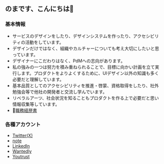 ## のまです、こんにちは🦔

### 基本情報

- サービスのデザインをしたり、デザインシステムを作ったり、アクセシビリティの活動をしています。
- デザインだけではなく、組織やカルチャーについても考え大切にしたいと思っています。
- デザイナーにこだわりはなく、PdMへの志向があります。
- 私の強みの一つは努力を積み重ねられることで、目標に向かい計画を立て実行します。プロダクトをよりよくするために、UIデザイン以外の知識も多く必要だと理解しています。
- 基本品質としてのアクセシピリティを推進・啓蒙、資格取得をしたり、社外勉強会等で他社の開発者と交流し学んでいます。
- リベラルアーツ、社会状況を知ることもプロダクトを作る上で必要だと思い情報収集等しています。
- 🦔[職務経歴書](https://github.com/haribooooom/noma-resume/edit/master/docs/README.md)

### 各種アカウント

- [Twitter(X)](https://x.com/haribooooom)
- [note](https://note.com/haribom")
- [LinkedIn](https://www.linkedin.com/in/madoka-nozaki-23696b29b/")
- [Wantedly](https://www.wantedly.com/id/madoka_nozaki_e")
- [Youtrust](https://youtrust.jp/users/haribooooom")
